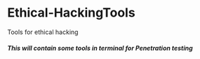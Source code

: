 # Ethical-HackingTools
Tools for ethical hacking


##### This will contain some tools in terminal for Penetration testing
